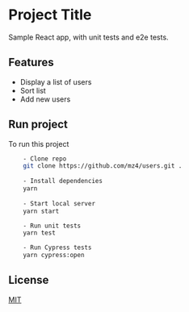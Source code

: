 
# Project Title

Sample React app, with unit tests and e2e tests.




## Features

- Display a list of users
- Sort list
- Add new users


## Run project

To run this project

```bash
    - Clone repo
    git clone https://github.com/mz4/users.git .
    
    - Install dependencies
    yarn
    
    - Start local server
    yarn start

    - Run unit tests
    yarn test

    - Run Cypress tests
    yarn cypress:open
```


## License

[MIT](https://choosealicense.com/licenses/mit/)

